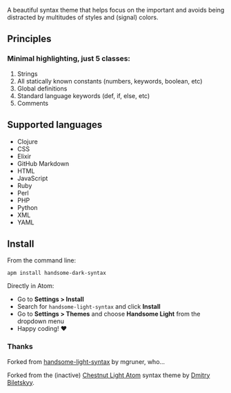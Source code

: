 A beautiful syntax theme that helps focus on the important and avoids being distracted by multitudes of styles and (signal) colors.

## Principles

### Minimal highlighting, just 5 classes:

1. Strings
2. All statically known constants (numbers, keywords, boolean, etc)
3. Global definitions
4. Standard language keywords (def, if, else, etc)
5. Comments

## Supported languages

- Clojure
- CSS
- Elixir
- GitHub Markdown
- HTML
- JavaScript
- Ruby
- Perl
- PHP
- Python
- XML
- YAML

## Install

From the command line:

`apm install handsome-dark-syntax`

Directly in Atom:

- Go to **Settings > Install**
- Search for `handsome-light-syntax` and click **Install**
- Go to **Settings > Themes** and choose **Handsome Light** from the dropdown menu
- Happy coding! :heart:

### Thanks

Forked from [handsome-light-syntax](https://github.com/mgruner/handsome-light-syntax) by mgruner, who...

Forked from the (inactive) [Chestnut Light Atom](https://github.com/biletskyy/chestnut-light-atom-syntax) syntax theme by [Dmitry Biletskyy](https://github.com/biletskyy).
